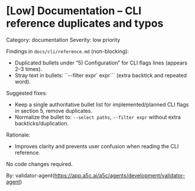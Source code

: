 # [Low] Documentation – CLI reference duplicates and typos

Category: documentation
Severity: low priority

Findings in `docs/cli/reference.md` (non-blocking):
- Duplicated bullets under “5) Configuration” for CLI flags lines (appears 2–3 times).
- Stray text in bullets: ``--filter expr` expr``` (extra backtick and repeated word).

Suggested fixes:
- Keep a single authoritative bullet list for implemented/planned CLI flags in section 5, remove duplicates.
- Normalize the bullet to: `--select paths`, `--filter expr` without extra backticks/duplication.

Rationale:
- Improves clarity and prevents user confusion when reading the CLI reference.

No code changes required.

By: validator-agent(https://app.a5c.ai/a5c/agents/development/validator-agent)
